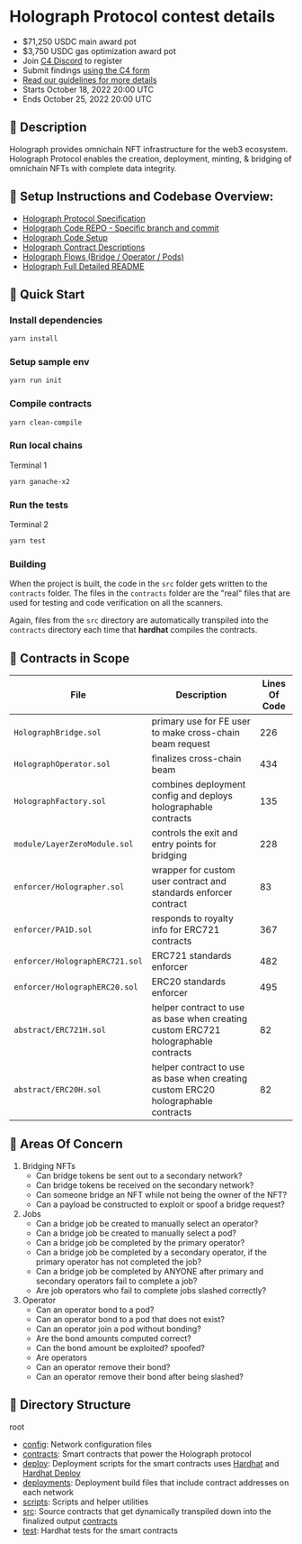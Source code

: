 # Holograph Protocol contest details

- $71,250 USDC main award pot
- $3,750 USDC gas optimization award pot
- Join [C4 Discord](https://discord.gg/code4rena) to register
- Submit findings [using the C4 form](https://code4rena.com/contests/2022-10-holograph-contest/submit)
- [Read our guidelines for more details](https://docs.code4rena.com/roles/wardens)
- Starts October 18, 2022 20:00 UTC
- Ends October 25, 2022 20:00 UTC

## 📃 Description

Holograph provides omnichain NFT infrastructure for the web3 ecosystem. Holograph Protocol enables the creation, deployment, minting, & bridging of omnichain NFTs with complete data integrity.

## 🧙 Setup Instructions and Codebase Overview:

- [Holograph Protocol Specification](https://docs.holograph.xyz/holograph-protocol/technical-specification)
- [Holograph Code REPO - Specific branch and commit](https://github.com/holographxyz/holograph-protocol/tree/c4_audit)
- [Holograph Code Setup](https://github.com/holographxyz/holograph-protocol/blob/c4_audit/README.md)
- [Holograph Contract Descriptions](https://github.com/holographxyz/holograph-protocol/blob/c4_audit/docs/CONTRACT_DESCRIPTIONS.md)
- [Holograph Flows (Bridge / Operator / Pods)](https://github.com/holographxyz/holograph-protocol/blob/c4_audit/docs/IMPORTANT_FLOWS.md)
- [Holograph Full Detailed README](https://github.com/holographxyz/holograph-protocol/blob/c4_audit/README_DETAILS.md)

## 🛫 Quick Start

### Install dependencies

```bash
yarn install
```

### Setup sample env

```bash
yarn run init
```

### Compile contracts

```bash
yarn clean-compile
```

### Run local chains

Terminal 1

```bash
yarn ganache-x2
```

### Run the tests

Terminal 2

```bash
yarn test
```

### Building

When the project is built, the code in the `src` folder gets written to the `contracts` folder. The files in the `contracts` folder are the "real" files that are used for testing and code verification on all the scanners.

Again, files from the `src` directory are automatically transpiled into the `contracts` directory each time that **hardhat** compiles the contracts.

## 🔎 Contracts in Scope

| File                           | Description                                                                        | Lines Of Code |
| ------------------------------ | ---------------------------------------------------------------------------------- | ------------- |
| `HolographBridge.sol`          | primary use for FE user to make cross-chain beam request                           | 226           |
| `HolographOperator.sol`        | finalizes cross-chain beam                                                         | 434           |
| `HolographFactory.sol`         | combines deployment config and deploys holographable contracts                     | 135           |
| `module/LayerZeroModule.sol`   | controls the exit and entry points for bridging                                    | 228           |
| `enforcer/Holographer.sol`     | wrapper for custom user contract and standards enforcer contract                   | 83            |
| `enforcer/PA1D.sol`            | responds to royalty info for ERC721 contracts                                      | 367           |
| `enforcer/HolographERC721.sol` | ERC721 standards enforcer                                                          | 482           |
| `enforcer/HolographERC20.sol`  | ERC20 standards enforcer                                                           | 495           |
| `abstract/ERC721H.sol`         | helper contract to use as base when creating custom ERC721 holographable contracts | 82            |
| `abstract/ERC20H.sol`          | helper contract to use as base when creating custom ERC20 holographable contracts  | 82            |

## 🤔 Areas Of Concern

1. Bridging NFTs
   - Can bridge tokens be sent out to a secondary network?
   - Can bridge tokens be received on the secondary network?
   - Can someone bridge an NFT while not being the owner of the NFT?
   - Can a payload be constructed to exploit or spoof a bridge request?
2. Jobs
   - Can a bridge job be created to manually select an operator?
   - Can a bridge job be created to manually select a pod?
   - Can a bridge job be completed by the primary operator?
   - Can a bridge job be completed by a secondary operator, if the primary operator has not completed the job?
   - Can a bridge job be completed by ANYONE after primary and secondary operators fail to complete a job?
   - Are job operators who fail to complete jobs slashed correctly?
3. Operator
   - Can an operator bond to a pod?
   - Can an operator bond to a pod that does not exist?
   - Can an operator join a pod without bonding?
   - Are the bond amounts computed correct?
   - Can the bond amount be exploited? spoofed?
   - Are operators
   - Can an operator remove their bond?
   - Can an operator remove their bond after being slashed?

## 📁 Directory Structure

root

- [config](https://github.com/holographxyz/holograph-protocol/tree/c4_audit/config): Network configuration files
- [contracts](https://github.com/holographxyz/holograph-protocol/tree/c4_audit/contracts): Smart contracts that power the Holograph protocol
- [deploy](https://github.com/holographxyz/holograph-protocol/tree/c4_audit/deploy): Deployment scripts for the smart contracts uses [Hardhat](https://hardhat.org/) and [Hardhat Deploy](https://github.com/wighawag/hardhat-deploy)
- [deployments](https://github.com/holographxyz/holograph-protocol/tree/c4_audit/deployments): Deployment build files that include contract addresses on each network
- [scripts](https://github.com/holographxyz/holograph-protocol/tree/c4_audit/scripts): Scripts and helper utilities
- [src](https://github.com/holographxyz/holograph-protocol/tree/c4_audit/src): Source contracts that get dynamically transpiled down into the finalized output [contracts](https://github.com/holographxyz/holograph-protocol/tree/c4_audit/contracts)
- [test](https://github.com/holographxyz/holograph-protocol/tree/c4_audit/test): Hardhat tests for the smart contracts
